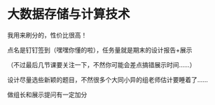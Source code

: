 # 大数据存储与计算技术

我用来刷分的，性价比很高！

点名是钉钉签到（嘿嘿你懂的啦），任务量就是期末的设计报告+展示

（不过最后几节课要关注一下，不然你可能会差点搞错展示时间……）

设计尽量选些新颖的题目，不然很多个大同小异的组老师估计要睡着了……

做组长和展示提问有一定加分